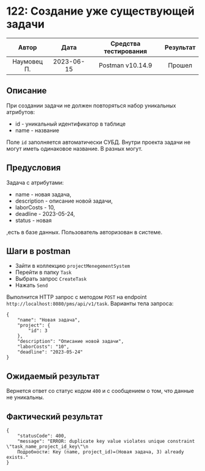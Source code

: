 # 122: Создание уже существующей задачи

|    Автор    |    Дата    | Средства тестирования | Результат |
|:-----------:|:----------:|:---------------------:|:---------:|
| Наумовец П. | 2023-06-15 |   Postman v10.14.9    |  Прошел   |

## Описание

При создании задачи не должен повторяться набор уникальных атрибутов:

* id - уникальный идентификатор в таблице
* name - название

Поле `id` заполняется автоматически СУБД. Внутри проекта задачи не могут иметь одинаковое название. В разных могут.

## Предусловия

Задача с атрибутами:

* name - новая задача,
* description - описание новой задачи,
* laborCosts - 10,
* deadline - 2023-05-24,
* status - новая

,есть в базе данных. Пользователь авторизован в системе.

## Шаги в postman

* Зайти в коллекцию `projectMenegementSystem`
* Перейти в папку `Task`
* Выбрать запрос `CreateTask`
* Нажать `Send`

Выполнится HTTP запрос с методом `POST` на endpoint `http://localhost:8080/pms/api/v1/task`. Варианты тела запроса:

```
{
    "name": "Новая задача",
    "project": {
        "id": 3
    },
    "description": "Описание новой задачи",
    "laborCosts": "10",
    "deadline": "2023-05-24"
}
```

## Ожидаемый результат

Вернется ответ со статус кодом `400` и с сообщением о том, что данные не уникальны.

## Фактический результат

```
{
    "statusCode": 400,
    "message": "ERROR: duplicate key value violates unique constraint \"task_name_project_id_key\"\n  
    Подробности: Key (name, project_id)=(Новая задача, 3) already exists."
}
```
